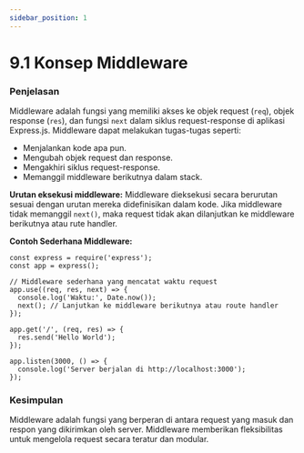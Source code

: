 ```yaml
---
sidebar_position: 1
---
```


# 9.1 Konsep Middleware

### Penjelasan
Middleware adalah fungsi yang memiliki akses ke objek request (`req`), objek response (`res`), dan fungsi `next` dalam siklus request-response di aplikasi Express.js. Middleware dapat melakukan tugas-tugas seperti:

-   Menjalankan kode apa pun.
-   Mengubah objek request dan response.
-   Mengakhiri siklus request-response.
-   Memanggil middleware berikutnya dalam stack.

**Urutan eksekusi middleware:** Middleware dieksekusi secara berurutan sesuai dengan urutan mereka didefinisikan dalam kode. Jika middleware tidak memanggil `next()`, maka request tidak akan dilanjutkan ke middleware berikutnya atau rute handler.

**Contoh Sederhana Middleware:**

```
const express = require('express');
const app = express();

// Middleware sederhana yang mencatat waktu request
app.use((req, res, next) => {
  console.log('Waktu:', Date.now());
  next(); // Lanjutkan ke middleware berikutnya atau route handler
});

app.get('/', (req, res) => {
  res.send('Hello World');
});

app.listen(3000, () => {
  console.log('Server berjalan di http://localhost:3000');
});
``` 

### Kesimpulan
 Middleware adalah fungsi yang berperan di antara request yang masuk dan respon yang dikirimkan oleh server. Middleware memberikan fleksibilitas untuk mengelola request secara teratur dan modular.
